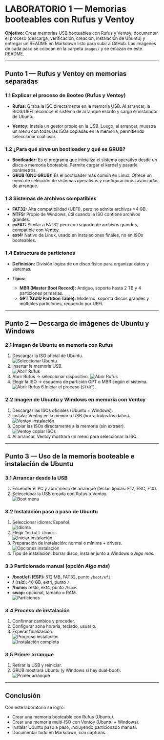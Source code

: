 # LABORATORIO 1 — Memorias booteables con Rufus y Ventoy

**Objetivo:** Crear memorias USB booteables con Rufus y Ventoy, documentar el proceso (descarga, verificación, creación, instalación de Ubuntu) y entregar un README en Markdown listo para subir a GitHub. Las imágenes de cada paso se colocan en la carpeta `images/` y se enlazan en este README.

---

## Punto 1 — Rufus y Ventoy en memorias separadas

### 1.1 Explicar el proceso de Booteo (Rufus y Ventoy)

* **Rufus:** Graba la ISO directamente en la memoria USB. Al arrancar, la BIOS/UEFI reconoce el sistema de arranque escrito y carga el instalador de Ubuntu.  

* **Ventoy:** Instala un gestor propio en la USB. Luego, al arrancar, muestra un menú con todas las ISOs copiadas en la memoria, permitiendo seleccionar cuál usar.  

### 1.2 ¿Para qué sirve un bootloader y qué es GRUB?

* **Bootloader:** Es el programa que inicializa el sistema operativo desde un disco o memoria booteable. Permite cargar el kernel y pasarle parámetros.
* **GRUB (GNU GRUB):** Es el bootloader más común en Linux. Ofrece un menú de selección de sistemas operativos y configuraciones avanzadas de arranque.  

### 1.3 Sistemas de archivos compatibles

* **FAT32:** Alta compatibilidad (UEFI), pero no admite archivos >4 GB.  
* **NTFS:** Propio de Windows, útil cuando la ISO contiene archivos grandes.  
* **exFAT:** Similar a FAT32 pero con soporte de archivos grandes, compatible con Ventoy.  
* **ext4:** Nativo de Linux, usado en instalaciones finales, no en ISOs booteables.  

### 1.4 Estructura de particiones

* **Definición:** División lógica de un disco físico para organizar datos y sistemas.
* **Tipos:**

  * **MBR (Master Boot Record):** Antiguo, soporta hasta 2 TB y 4 particiones primarias.  
  * **GPT (GUID Partition Table):** Moderno, soporta discos grandes y múltiples particiones, requerido por UEFI.  

---

## Punto 2 — Descarga de imágenes de Ubuntu y Windows

### 2.1 Imagen de Ubuntu en memoria con Rufus

1. Descargar la ISO oficial de Ubuntu.  
   ![Seleccionar Ubuntu](Selecciona_ubuntu.JPG)
2. Insertar la memoria USB.  
   ![Abrir Rufus](Abrir_rufus.jpg)
3. Abrir Rufus → seleccionar dispositivo.
   ![Abrir Rufus](Seleccionar_ISO.JPG)
5. Elegir la ISO → esquema de partición GPT o MBR según el sistema.
   ![Abrir Rufus](Seleccion_de_rufus.JPG)
6.Iniciar el proceso (`START`).  

### 2.2 Imagen de Ubuntu y Windows en memoria con Ventoy

1. Descargar las ISOs oficiales (Ubuntu + Windows). 
3. Instalar Ventoy en la memoria USB (borra todos los datos).  
   ![Ventoy instalación](images/03_ventoy_install.png)  
4. Copiar las ISOs directamente a la memoria (sin extraer).  
   ![Ventoy copiar ISOs](images/04_ventoy_copied_isos.png)  
5. Al arrancar, Ventoy mostrará un menú para seleccionar la ISO.  

---

## Punto 3 — Uso de la memoria booteable e instalación de Ubuntu

### 3.1 Arrancar desde la USB

1. Encender el PC y abrir menú de arranque (teclas típicas: F12, ESC, F10).  
2. Seleccionar la USB creada con Rufus o Ventoy.  
   ![Boot menu](images/05_boot_menu.png)  

### 3.2 Instalación paso a paso de Ubuntu

1. Seleccionar idioma: Español.  
   ![Idioma](images/06_ubuntu_lang.png)  
2. Elegir `Install Ubuntu`.  
   ![Iniciar instalación](images/07_install_start.png)  
3. Preparación de instalación: normal o mínima + drivers.  
   ![Opciones instalación](images/08_install_options.png)  
4. Tipo de instalación: borrar disco, instalar junto a Windows o *Algo más*.  

### 3.3 Particionado manual (opción *Algo más*)

* **/boot/efi (ESP):** 512 MB, FAT32, punto `/boot/efi`.  
* **/** (raíz): 40 GB, ext4, punto `/`.  
* **/home:** resto, ext4, punto `/home`.  
* **swap:** opcional, tamaño ≈ RAM.  
  ![Particiones](images/09_partition_table.png)  

### 3.4 Proceso de instalación

1. Confirmar cambios y proceder.  
2. Configurar zona horaria, teclado, usuario.  
3. Esperar finalización.  
   ![Progreso instalación](images/10_install_progress.png)  
   ![Instalación completa](images/11_install_complete.png)  

### 3.5 Primer arranque

1. Retirar la USB y reiniciar.  
2. GRUB mostrará Ubuntu (y Windows si hay dual-boot).  
   ![Primer arranque](images/12_first_boot.png)  

---

## Conclusión

Con este laboratorio se logró:

* Crear una memoria booteable con Rufus (Ubuntu).
* Crear una memoria multi-ISO con Ventoy (Ubuntu + Windows).
* Instalar Ubuntu paso a paso, incluyendo particionado manual.
* Documentar todo en Markdown, con capturas.
